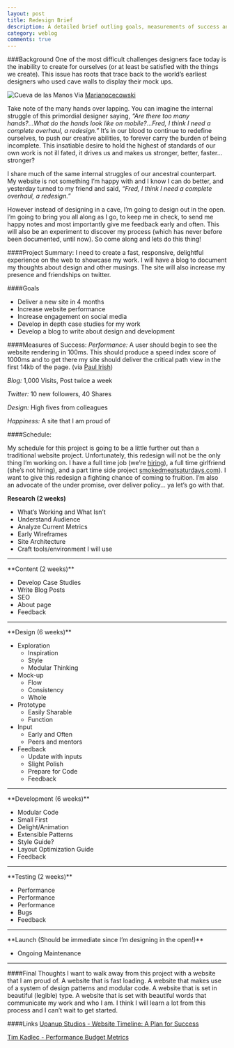 ```yaml
---
layout: post
title: Redesign Brief
description: A detailed brief outling goals, measurements of success and schedule.
category: weblog
comments: true
---
```




###Background
One of the most difficult challenges designers face today is the inability to create for ourselves (or at least be satisfied with the things we create). This issue has roots that trace back to the world’s earliest designers who used cave walls to display their mock ups.

![Cueva de las Manos](http://upload.wikimedia.org/wikipedia/commons/f/f4/SantaCruz-CuevaManos-P2210651b.jpg "Cueva de las Manos")
Via [Marianocecowski](http://en.wikipedia.org/wiki/File:SantaCruz-CuevaManos-P2210651b.jpg)

Take note of the many hands over lapping. You can imagine the internal struggle of this primordial designer saying, *“Are there too many hands?*...*What do the hands look like on mobile?*...*Fred, I think I need a complete overhaul, a redesign.”* It’s in our blood to continue to redefine ourselves, to push our creative abilities, to forever carry the burden of being incomplete. This insatiable desire to hold the highest of standards of our own work is not ill fated, it drives us and makes us stronger, better, faster... stronger?

I share much of the same internal struggles of our ancestral counterpart. My website is not something I’m happy with and I know I can do better, and yesterday turned to my friend and said, *“Fred, I think I need a complete overhaul, a redesign.”*
 

However instead of designing in a cave, I’m going to design out in the open. I’m going to bring you all along as I go, to keep me in check, to send me happy notes and most importantly give me feedback early and often. This will also be an experiment to discover my process (which has never before been documented, until now). So come along and lets do this thing!

####Project Summary: 
I need to create a fast, responsive, delightful experience on the web to showcase my work. I will have a blog to document my thoughts about design and other musings. The site will also increase my presence and friendships on twitter. 

####Goals
- Deliver a new site in 4 months
- Increase website performance
- Increase engagement on social media
- Develop in depth case studies for my work
- Develop a blog to write about design and development


####Measures of Success:
_Performance:_ A user should begin to see the website rendering in 100ms. This should produce a speed index score of 1000ms and to get there my site should deliver the critical path view in the first 14kb of the page. (via [Paul Irish](https://www.youtube.com/watch?v=R8W_6xWphtw))

_Blog:_ 1,000 Visits, Post twice a week

_Twitter:_ 10 new followers, 40 Shares

_Design:_ High fives from colleagues

_Happiness:_ A site that I am proud of


####Schedule:

My schedule for this project is going to be a little further out than a traditional website project. Unfortunately, this redesign will not be the only thing I’m working on. I have a full time job (we’re [hiring](http://grnh.se/j2e8bl)), a full time girlfriend (she’s not hiring), and a part time side project [smokedmeatsaturdays.com](http://www.smokedmeatsaturdays.com/)). I want to give this redesign a fighting chance of coming to fruition. I’m also an advocate of the under promise, over deliver policy... ya let’s go with that.

**Research (2 weeks)**

- What’s Working and What Isn’t 
- Understand Audience
- Analyze Current Metrics
- Early Wireframes
- Site Architecture 
- Craft tools/environment I will use
<hr>
**Content (2 weeks)**

- Develop Case Studies
- Write Blog Posts
- SEO
- About page
- Feedback
<hr>
**Design (6 weeks)**

- Exploration
	- Inspiration
	- Style
	- Modular Thinking
- Mock-up
	- Flow
	- Consistency
	- Whole
- Prototype
	- Easily Sharable
	- Function
- Input
	- Early and Often
	- Peers and mentors
- Feedback
	- Update with inputs
	- Slight Polish
	- Prepare for Code
	- Feedback
<hr>
**Development (6 weeks)** 

- Modular Code
- Small First
- Delight/Animation
- Extensible Patterns
- Style Guide?
- Layout Optimization Guide
- Feedback
<hr>
**Testing (2 weeks)**

- Performance
- Performance
- Performance
- Bugs
- Feedback
<hr>
**Launch (Should be immediate since I’m designing in the open!)**

- Ongoing Maintenance 
<hr>

####Final Thoughts
I want to walk away from this project with a website that I am proud of. A website that is fast loading. A website that makes use of a system of design patterns and modular code. A website that is set in beautiful (legible) type. A website that is set with beautiful words that communicate my work and who I am. I think I will learn a lot from this process and I can’t wait to get started.

####Links
[Upanup Studios - Website Timeline: A Plan for Success](http://www.upanup.com/website-timeline-a-plan-for-success/)

[Tim Kadlec - Performance Budget Metrics](http://timkadlec.com/2014/11/performance-budget-metrics/)



